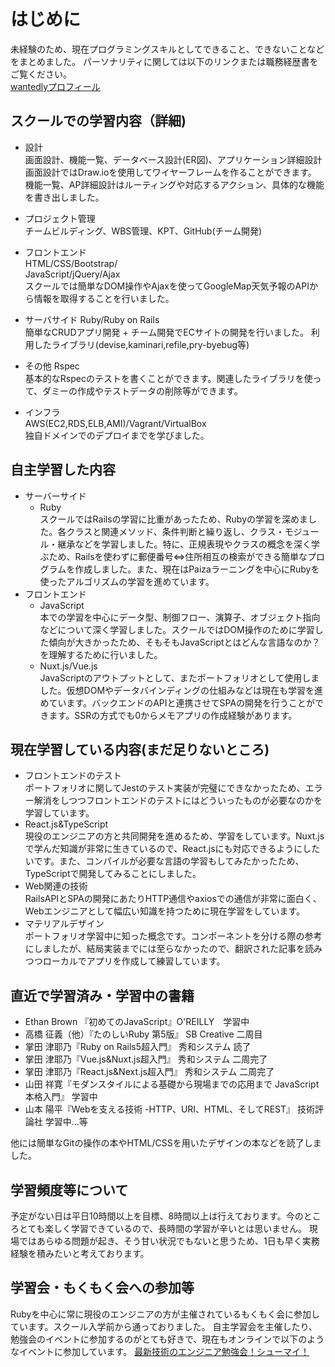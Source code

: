 # はじめに
未経験のため、現在プログラミングスキルとしてできること、できないことなどをまとめました。
パーソナリティに関しては以下のリンクまたは職務経歴書をご覧ください。  
[wantedlyプロフィール](https://www.wantedly.com/users/132324114)

## スクールでの学習内容（詳細)
- 設計  
画面設計、機能一覧、データベース設計(ER図)、アプリケーション詳細設計  
画面設計ではDraw.ioを使用してワイヤーフレームを作ることができます。
機能一覧、AP詳細設計はルーティングや対応するアクション、具体的な機能を書き出しました。

- プロジェクト管理  
チームビルディング、WBS管理、KPT、GitHub(チーム開発)

- フロントエンド  
HTML/CSS/Bootstrap/  
JavaScript/jQuery/Ajax  
スクールでは簡単なDOM操作やAjaxを使ってGoogleMap天気予報のAPIから情報を取得することを行いました。

- サーバサイド
Ruby/Ruby on Rails  
簡単なCRUDアプリ開発 + チーム開発でECサイトの開発を行いました。
利用したライブラリ(devise,kaminari,refile,pry-byebug等)

- その他
Rspec  
基本的なRspecのテストを書くことができます。関連したライブラリを使って、ダミーの作成やテストデータの削除等ができます。

- インフラ  
AWS(EC2,RDS,ELB,AMI)/Vagrant/VirtualBox  
独自ドメインでのデプロイまでを学びました。

## 自主学習した内容
- サーバーサイド
    - Ruby  
スクールではRailsの学習に比重があったため、Rubyの学習を深めました。各クラスと関連メソッド、条件判断と繰り返し、クラス・モジュール・継承などを学習しました。特に、正規表現やクラスの概念を深く学ぶため、Railsを使わずに郵便番号<=>住所相互の検索ができる簡単なプログラムを作成しました。また、現在はPaizaラーニングを中心にRubyを使ったアルゴリズムの学習を進めています。
- フロントエンド
    - JavaScript  
本での学習を中心にデータ型、制御フロー、演算子、オブジェクト指向などについて深く学習しました。スクールではDOM操作のために学習した傾向が大きかったため、そもそもJavaScriptとはどんな言語なのか？を理解するために行いました。
    - Nuxt.js/Vue.js  
JavaScriptのアウトプットとして、またポートフォリオとして使用しました。仮想DOMやデータバインディングの仕組みなどは現在も学習を進めています。バックエンドのAPIと連携させてSPAの開発を行うことができます。SSRの方式でも0からメモアプリの作成経験があります。

## 現在学習している内容(まだ足りないところ)
- フロントエンドのテスト  
ポートフォリオに関してJestのテスト実装が完璧にできなかったため、エラー解消をしつつフロントエンドのテストにはどういったものが必要なのかを学習しています。
- React.js&TypeScript  
現役のエンジニアの方と共同開発を進めるため、学習をしています。Nuxt.jsで学んだ知識が非常に生きているので、React.jsにも対応できるようにしたいです。また、コンパイルが必要な言語の学習もしてみたかったため、TypeScriptで開発してみることにしました。
- Web関連の技術  
RailsAPIとSPAの開発にあたりHTTP通信やaxiosでの通信が非常に面白く、Webエンジニアとして幅広い知識を持つために現在学習をしています。
- マテリアルデザイン  
ポートフォリオ学習中に知った概念です。コンポーネントを分ける際の参考にしましたが、結局実装までには至らなかったので、翻訳された記事を読みつつローカルでアプリを作成して練習しています。

## 直近で学習済み・学習中の書籍
- Ethan Brown 『初めてのJavaScript』O'REILLY　学習中
- 高橋 征義（他）『たのしいRuby 第5版』 SB Creative 二周目
- 掌田 津耶乃『Ruby on Rails5超入門』 秀和システム 読了
- 掌田 津耶乃『Vue.js&Nuxt.js超入門』 秀和システム 二周完了
- 掌田 津耶乃『React.js&Next.js超入門』 秀和システム 二周完了
- 山田 祥寛『モダンスタイルによる基礎から現場までの応用まで JavaScript本格入門』 学習中
- 山本 陽平『Webを支える技術 -HTTP、URI、HTML、そしてREST』 技術評論社 学習中...等

他には簡単なGitの操作の本やHTML/CSSを用いたデザインの本などを読了しました。

## 学習頻度等について
予定がない日は平日10時間以上を目標、8時間以上は行えております。今のところとても楽しく学習できているので、長時間の学習が辛いとは思いません。
現場ではあらゆる問題が起き、そう甘い状況でもないと思うため、1日も早く実務経験を積みたいと考えております。

## 学習会・もくもく会への参加等
Rubyを中心に常に現役のエンジニアの方が主催されているもくもく会に参加しています。スクール入学前から通っておりました。
自主学習会を主催したり、勉強会のイベントに参加するのがとても好きで、現在もオンラインで以下のようなイベントに参加しています。
[最新技術のエンジニア勉強会！シューマイ！](https://shuuu-mai.connpass.com/)
